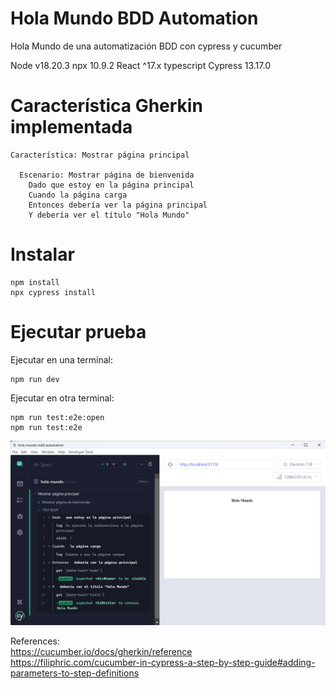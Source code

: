 # Hola Mundo BDD Automation
Hola Mundo de una automatización BDD con cypress y cucumber

Node v18.20.3
npx 10.9.2
React ^17.x
typescript
Cypress 13.17.0      


#  Característica Gherkin implementada

```
Característica: Mostrar página principal

  Escenario: Mostrar página de bienvenida
    Dado que estoy en la página principal
    Cuando la página carga
    Entonces debería ver la página principal
    Y debería ver el título "Hola Mundo"
```

#  Instalar
```
npm install
npx cypress install
```

#  Ejecutar prueba

Ejecutar en una terminal:
```
npm run dev
```

Ejecutar en otra terminal:
```
npm run test:e2e:open
npm run test:e2e 
```

![Screenshot cypress](doc/img/screenshot_cypress_hola_mundo.png)

References: \
https://cucumber.io/docs/gherkin/reference \
https://filiphric.com/cucumber-in-cypress-a-step-by-step-guide#adding-parameters-to-step-definitions

